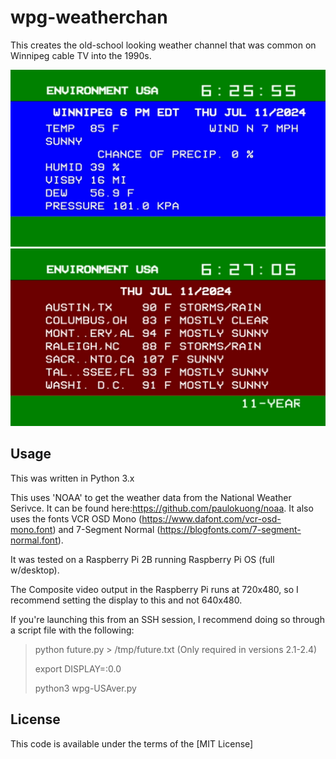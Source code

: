 # wpg-weatherchan
This creates the old-school looking weather channel that was common on Winnipeg cable TV into the 1990s.

![Example of the result, captured from the analog video output](https://github.com/TechSavvvvy/wpg-weatherchan-USA/blob/master/wpg-USAver-1.jpg?raw=true)
![Example of the result, captured from the analog video output](https://github.com/TechSavvvvy/wpg-weatherchan-USA/blob/master/wpg-USAver-2.jpg?raw=true)

## Usage

This was written in Python 3.x

This uses 'NOAA' to get the weather data from the National Weather Serivce. It can be found here:https://github.com/paulokuong/noaa. 
It also uses the fonts VCR OSD Mono (https://www.dafont.com/vcr-osd-mono.font) and 7-Segment Normal (https://blogfonts.com/7-segment-normal.font).

It was tested on a Raspberry Pi 2B running Raspberry Pi OS (full w/desktop). 

The Composite video output in the Raspberry Pi runs at 720x480, so I recommend setting the display to this and not 640x480.

If you're launching this from an SSH session, I recommend doing so through a script file with the following:
>python future.py > /tmp/future.txt (Only required in versions 2.1-2.4) 
>
>export DISPLAY=:0.0
>
>python3 wpg-USAver.py


## License

This code is available under the terms of the [MIT License]
